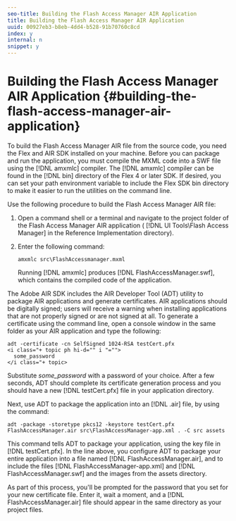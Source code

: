 ```yaml
---
seo-title: Building the Flash Access Manager AIR Application
title: Building the Flash Access Manager AIR Application
uuid: 00927eb3-b8eb-4dd4-b528-91b70760c8cd
index: y
internal: n
snippet: y
---
```


# Building the Flash Access Manager AIR Application {#building-the-flash-access-manager-air-application}

To build the Flash Access Manager AIR file from the source code, you need the Flex and AIR SDK installed on your machine. Before you can package and run the application, you must compile the MXML code into a SWF file using the [!DNL amxmlc] compiler. The [!DNL amxmlc] compiler can be found in the [!DNL bin] directory of the Flex 4 or later SDK. If desired, you can set your path environment variable to include the Flex SDK bin directory to make it easier to run the utilities on the command line.

Use the following procedure to build the Flash Access Manager AIR file:

1. Open a command shell or a terminal and navigate to the project folder of the Flash Access Manager AIR application ( [!DNL UI Tools\Flash Access Manager] in the Reference Implementation directory). 
1. Enter the following command: 

   ```
   amxmlc src\FlashAccessmanager.mxml
   ```

   Running [!DNL amxmlc] produces [!DNL FlashAccessManager.swf], which contains the compiled code of the application.

The Adobe AIR SDK includes the AIR Developer Tool (ADT) utility to package AIR applications and generate certificates. AIR applications should be digitally signed; users will receive a warning when installing applications that are not properly signed or are not signed at all. To generate a certificate using the command line, open a console window in the same folder as your AIR application and type the following:

```
adt -certificate -cn SelfSigned 1024-RSA testCert.pfx  
<i class="+ topic ph hi-d="" i "="">
  some_password 
</i class="+ topic>
```

Substitute *some_password* with a password of your choice. After a few seconds, ADT should complete its certificate generation process and you should have a new [!DNL testCert.pfx] file in your application directory.

Next, use ADT to package the application into an [!DNL .air] file, by using the command:

```
adt -package -storetype pkcs12 -keystore testCert.pfx FlashAccessManager.air src\FlashAccessManager-app.xml . -C src assets
```

This command tells ADT to package your application, using the key file in [!DNL testCert.pfx]. In the line above, you configure ADT to package your entire application into a file named [!DNL FlashAccessManager.air], and to include the files [!DNL FlashAccessManager-app.xml] and [!DNL FlashAccessManager.swf] and the images from the assets directory.

As part of this process, you'll be prompted for the password that you set for your new certificate file. Enter it, wait a moment, and a [!DNL FlashAccessManager.air] file should appear in the same directory as your project files. 
